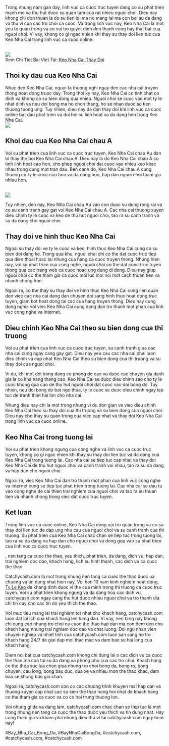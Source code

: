<p>Trong nhung nam gan day, linh vuc ca cuoc truc tuyen dang co su phat trien manh me va thu hut duoc su quan tam cua rat nhieu nguoi choi. Dieu nay khong chi don thuan la do su tien loi ma no mang lai ma con boi su da dang va thu vi cua cac tro choi ca cuoc. Va trong linh vuc nay, Keo Nha Cai la mot yeu to quan trong va co vai tro quyet dinh den thanh cong hay that bai cua nguoi choi. Vi vay, khong co gi ngac nhien khi thay su thay doi lien tuc cua Keo Nha Cai trong linh vuc ca cuoc online.</p><br><img src="https://catchycash.com/wp-content/uploads/2025/02/doi-hinh-thi-dau-1.jpg"></br>
Xem Chi Tiet Bai Viet Tai: <a href="https://catchycash.com/keo-nha-cai-thay-doi/">Keo Nha Cai Thay Doi</a><h2>Thoi ky dau cua Keo Nha Cai</h2><p>Nhac den Keo Nha Cai, nguoi ta thuong nghi ngay den cac nha cai truyen thong hoat dong truoc day. Trong thoi ky nay, Keo Nha Cai co tinh chat co dinh va khong co su bien dong qua nhieu. Nguoi choi se cuoc vao mot ty le nhat dinh va neu doi bong ma ho chon thang, ho se nhan duoc so tien thuong tuong ung. Tuy nhien, dieu nay da dan thay doi khi linh vuc ca cuoc online bat dau phat trien va doi hoi su linh hoat va da dang hon trong Keo Nha Cai.<br><img src="https://catchycash.com/wp-content/uploads/2025/02/keo-nha-cai-thay-doi-3.jpg"></br><h2>Khoi dau cua Keo Nha Cai chau A</h2><p>Voi su phat trien cua linh vuc ca cuoc truc tuyen, Keo Nha Cai chau Au dan bi thay the boi Keo Nha Cai chau A. Dieu nay la do Keo Nha Cai chau A co tinh linh hoat cao hon, cho phep nguoi choi dat cuoc vao nhieu keo khac nhau trong cung mot tran dau. Ben canh do, Keo Nha Cai chau A cung thuong co ty le cuoc cao hon va da dang hon, hap dan nguoi choi tham gia nhieu hon.</p><br><img src="https://catchycash.com/wp-content/uploads/2025/02/anh-huong-thoi-tiet-den-keo-bong-da-1.jpg"></br><p>Tuy nhien, den nay, Keo Nha Cai chau Au van con duoc su dung rong rai va co su canh tranh gay gat voi Keo Nha Cai chau A. Cac nha cai thuong xuyen dieu chinh ty le cuoc va keo de thu hut nguoi choi, tao ra su canh tranh va su da dang cho nguoi choi.<h2>Thay doi ve hinh thuc Keo Nha Cai</h2><p>Ngoai su thay doi ve ty le cuoc va keo, hinh thuc Keo Nha Cai cung co su bien doi dang ke. Trong qua khu, nguoi choi chi co the dat cuoc truc tiep qua dien thoai hoac tai nhung cua hang ca cuoc truyen thong. Nhung hien nay, voi su phat trien cua cong nghe, nguoi choi co the dat cuoc truc tuyen thong qua cac trang web ca cuoc hoac ung dung di dong. Dieu nay giup nguoi choi co the tham gia ca cuoc moi luc moi noi mot cach thuan tien va nhanh chong hon.</p><p>Ngoai ra, co the thay su thay doi ve hinh thuc Keo Nha Cai cung lien quan den viec cac nha cai dang dan chuyen doi sang hinh thuc hoat dong truc tuyen, giam bot hoat dong tai cac cua hang truyen thong. Dieu nay cung dong nghia voi viec Keo Nha Cai cung dang dan tro thanh mot phan cua linh vuc cong nghe va internet.<h2>Dieu chinh Keo Nha Cai theo su bien dong cua thi truong</h2><p>Voi su phat trien cua linh vuc ca cuoc truc tuyen, su canh tranh giua cac nha cai cung ngay cang gay gat. Dieu nay yeu cau cac nha cai phai luon dieu chinh va cap nhat Keo Nha Cai theo su bien dong cua thi truong va su thay doi cua nguoi choi.</p><p>Vi du, khi mot doi bong dang co phong do cao va duoc cac chuyen gia danh gia la co kha nang thang cao, Keo Nha Cai se duoc dieu chinh sao cho ty le cuoc khong qua cao de thu hut nguoi choi dat cuoc vao doi bong do. Tuy nhien, neu doi bong do bat ngo thua, ty le cuoc se duoc dieu chinh ngay lap tuc de tranh thiet hai lon cho nha cai.</p><p>Nhung dieu nay chi la mot trong nhung vi du don gian ve viec dieu chinh Keo Nha Cai theo su thay doi cua thi truong va su bien dong cua nguoi choi. Dieu nay cho thay su quan trong cua viec cap nhat va thay doi Keo Nha Cai trong linh vuc ca cuoc online.</p><h2>Keo Nha Cai trong tuong lai</h2><p>Voi su phat trien khong ngung cua cong nghe va linh vuc ca cuoc truc tuyen, khong co gi ngac nhien khi thay su thay doi lien tuc va da dang cua Keo Nha Cai trong tuong lai. Cac nha cai se tiep tuc cap nhat va thay doi Keo Nha Cai de thu hut nguoi choi va canh tranh voi nhau, tao ra su da dang va hap dan cho nguoi choi.</p><p>Ngoai ra, viec Keo Nha Cai dan tro thanh mot phan cua linh vuc cong nghe va internet cung se tiep tuc phat trien trong tuong lai. Cac nha cai se dau tu vao cong nghe de cai thien trai nghiem cua nguoi choi va tao ra su thuan tien va nhanh chong trong viec dat cuoc truc tuyen.</p><h2>Ket luan</h2><p>Trong linh vuc ca cuoc online, Keo Nha Cai dong vai tro quan trong va co su thay doi lien tuc de dap ung nhu cau cua nguoi choi va su canh tranh cua thi truong. Su phat trien cua Keo Nha Cai chac chan se tiep tuc trong tuong lai, tao ra su da dang va hap dan cho nguoi choi va dong gop vao su phat trien cua linh vuc ca cuoc truc tuyen.</p><p>, nen tang ca cuoc the thao, yeu thich, phat trien, da dang, dich vu, hap dan, trai nghiem doc dao, khach hang, lich su hinh thanh, cac dich vu ca cuoc the thao. 

Catchycash.com la mot trong nhung nen tang ca cuoc the thao duoc ua chuong va tin dung nhat hien nay. Voi hon 10 nam kinh nghiem hoat dong, <a href="https://catchycash.com/">Ty Le Keo</a> da khang dinh duoc vi the cua minh trong thi truong ca cuoc truc tuyen. Voi su phat trien khong ngung va da dang hoa cac dich vu, catchycash.com ngay cang thu hut duoc nhieu nguoi choi va tro thanh dia chi tin cay cho cac tin do yeu thich the thao.

Voi muc tieu mang lai trai nghiem tot nhat cho khach hang, catchycash.com luon dat loi ich cua khach hang len hang dau. Vi vay, nen tang nay khong chi cung cap nhung tro choi ca cuoc the thao hap dan ma con dem den cho khach hang nhung trai nghiem doc dao va chat luong. Doi ngu nhan vien chuyen nghiep va nhiet tinh cua catchycash.com luon san sang ho tro khach hang 24/7 de giai dap moi thac mac va dam bao su hai long cua khach hang.

Diem noi bat cua catchycash.com khong chi dung lai o cac dich vu ca cuoc the thao ma con tai su da dang va phong phu cua cac tro choi. Khach hang co the thoa suc lua chon giua nhung tro choi bong da, bong ro, bong chuyen, cau long, bong bau duc, dua xe va nhieu mon the thao khac, dam bao se khong bao gio chan.

Ngoai ra, catchycash.com con co cac chuong trinh khuyen mai hap dan va thuong xuyen cap nhat cac su kien the thao nong hoi nhat de khach hang co the tham gia ca cuoc va co co hoi trung thuong lon.

Voi nhung gi da va dang lam, catchycash.com chac chan se tiep tuc la mot trong nhung nen tang ca cuoc the thao duoc yeu thich va tin dung nhat. Hay cung tham gia va kham pha nhung dieu thu vi tai catchycash.com ngay hom nay!</p>
#Bay_Nha_Cai_Bong_Da, #BayNhaCaiBongDa, #catchycash.com, #catchycash.com, #catchycash.com
